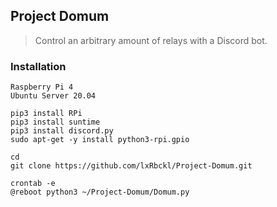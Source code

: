 ## Project Domum
> Control an arbitrary amount of relays with a Discord bot.

### Installation
```
Raspberry Pi 4
Ubuntu Server 20.04

pip3 install RPi
pip3 install suntime
pip3 install discord.py
sudo apt-get -y install python3-rpi.gpio

cd
git clone https://github.com/lxRbckl/Project-Domum.git

crontab -e
@reboot python3 ~/Project-Domum/Domum.py
```
